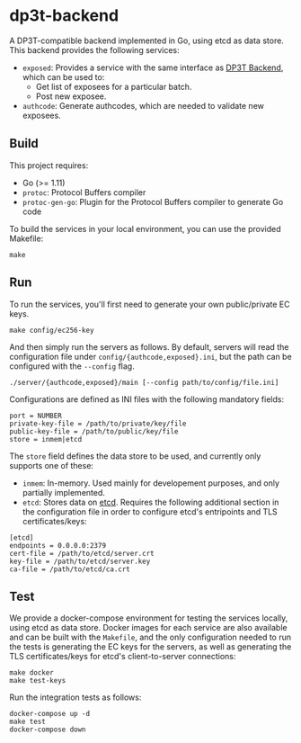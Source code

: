 dp3t-backend
============

A DP3T-compatible backend implemented in Go, using etcd as data store.
This backend provides the following services:

- `exposed`: Provides a service with the same interface as [DP3T
  Backend][dp3t-sdk-backend], which can be used to:
  - Get list of exposees for a particular batch.
  - Post new exposee.
- `authcode`: Generate authcodes, which are needed to validate new exposees.

## Build

This project requires:
- Go (>= 1.11)
- `protoc`: Protocol Buffers compiler
- `protoc-gen-go`: Plugin for the Protocol Buffers compiler to generate Go
  code

To build the services in your local environment, you can use the provided
Makefile:
```
make
```

## Run

To run the services, you'll first need to generate your own public/private EC
keys.
```
make config/ec256-key
```

And then simply run the servers as follows. By default, servers will read
the configuration file under `config/{authcode,exposed}.ini`, but the path
can be configured with the `--config` flag.
```
./server/{authcode,exposed}/main [--config path/to/config/file.ini]
```

Configurations are defined as INI files with the following mandatory fields:
```
port = NUMBER
private-key-file = /path/to/private/key/file
public-key-file = /path/to/public/key/file
store = inmem|etcd
```

The `store` field defines the data store to be used, and currently only
supports one of these:
- `inmem`: In-memory. Used mainly for developement purposes, and only
  partially implemented.
- `etcd`: Stores data on [etcd][etcd]. Requires the following additional
  section in the configuration file in order to configure etcd's entripoints
  and TLS certificates/keys:
```
[etcd]
endpoints = 0.0.0.0:2379
cert-file = /path/to/etcd/server.crt
key-file = /path/to/etcd/server.key
ca-file = /path/to/etcd/ca.crt
```

## Test

We provide a docker-compose environment for testing the services locally,
using etcd as data store. Docker images for each service are also available
and can be built with the `Makefile`, and the only configuration needed to run
the tests is generating the EC keys for the servers, as well as generating the
TLS certificates/keys for etcd's client-to-server connections:
```
make docker
make test-keys
```

Run the integration tests as follows:
```
docker-compose up -d
make test
docker-compose down
```

[dp3t-sdk-backend]: https://github.com/DP-3T/dp3t-sdk-backend
[etcd]: https://etcd.io/
